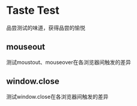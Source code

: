 Taste Test
=========

品尝测试的味道，获得品尝的愉悦

## mouseout
测试moustout、mouseover在各浏览器间触发的差异

## window.close
测试window.close在各浏览器间触发的差异